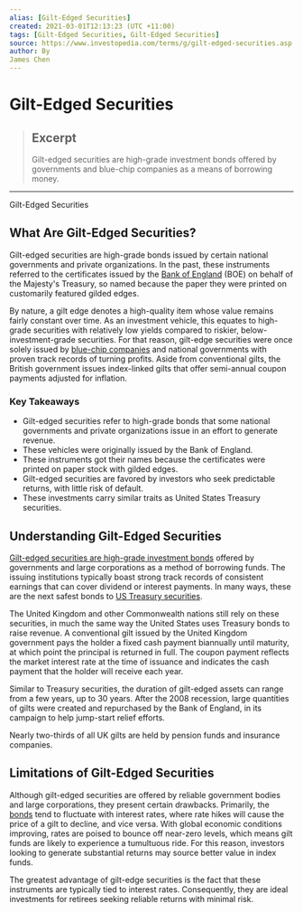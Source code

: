 ```yaml
---
alias: [Gilt-Edged Securities]
created: 2021-03-01T12:13:23 (UTC +11:00)
tags: [Gilt-Edged Securities, Gilt-Edged Securities]
source: https://www.investopedia.com/terms/g/gilt-edged-securities.asp
author: By
James Chen
---
```


# Gilt-Edged Securities

> ## Excerpt
> Gilt-edged securities are high-grade investment bonds offered by governments and blue-chip companies as a means of borrowing money.

---

Gilt-Edged Securities
## What Are Gilt-Edged Securities?

Gilt-edged securities are high-grade bonds issued by certain national governments and private organizations. In the past, these instruments referred to the certificates issued by the [Bank of England](https://www.investopedia.com/terms/b/boe.asp) (BOE) on behalf of the Majesty's Treasury, so named because the paper they were printed on customarily featured gilded edges.

By nature, a gilt edge denotes a high-quality item whose value remains fairly constant over time. As an investment vehicle, this equates to high-grade securities with relatively low yields compared to riskier, below-investment-grade securities. For that reason, gilt-edge securities were once solely issued by [blue-chip companies](https://www.investopedia.com/terms/b/bluechip.asp) and national governments with proven track records of turning profits. Aside from conventional gilts, the British government issues index-linked gilts that offer semi-annual coupon payments adjusted for inflation. 

### Key Takeaways

-   Gilt-edged securities refer to high-grade bonds that some national governments and private organizations issue in an effort to generate revenue.
-   These vehicles were originally issued by the Bank of England.
-   These instruments got their names because the certificates were printed on paper stock with gilded edges.
-   Gilt-edged securities are favored by investors who seek predictable returns, with little risk of default.
-   These investments carry similar traits as United States Treasury securities.

## Understanding Gilt-Edged Securities

[Gilt-edged securities are high-grade investment bonds](https://www.investopedia.com/terms/g/giltedgedbond.asp) offered by governments and large corporations as a method of borrowing funds. The issuing institutions typically boast strong track records of consistent earnings that can cover dividend or interest payments. In many ways, these are the next safest bonds to [US Treasury securities](https://www.investopedia.com/articles/investing/073113/introduction-treasury-securities.asp).

The United Kingdom and other Commonwealth nations still rely on these securities, in much the same way the United States uses Treasury bonds to raise revenue. A conventional gilt issued by the United Kingdom government pays the holder a fixed cash payment biannually until maturity, at which point the principal is returned in full. The coupon payment reflects the market interest rate at the time of issuance and indicates the cash payment that the holder will receive each year.

Similar to Treasury securities, the duration of gilt-edged assets can range from a few years, up to 30 years. After the 2008 recession, large quantities of gilts were created and repurchased by the Bank of England, in its campaign to help jump-start relief efforts.

Nearly two-thirds of all UK gilts are held by pension funds and insurance companies.

## Limitations of Gilt-Edged Securities

Although gilt-edged securities are offered by reliable government bodies and large corporations, they present certain drawbacks. Primarily, the [bonds](https://www.investopedia.com/terms/b/bond.asp) tend to fluctuate with interest rates, where rate hikes will cause the price of a gilt to decline, and vice versa. With global economic conditions improving, rates are poised to bounce off near-zero levels, which means gilt funds are likely to experience a tumultuous ride. For this reason, investors looking to generate substantial returns may source better value in index funds.

The greatest advantage of gilt-edge securities is the fact that these instruments are typically tied to interest rates. Consequently, they are ideal investments for retirees seeking reliable returns with minimal risk.

